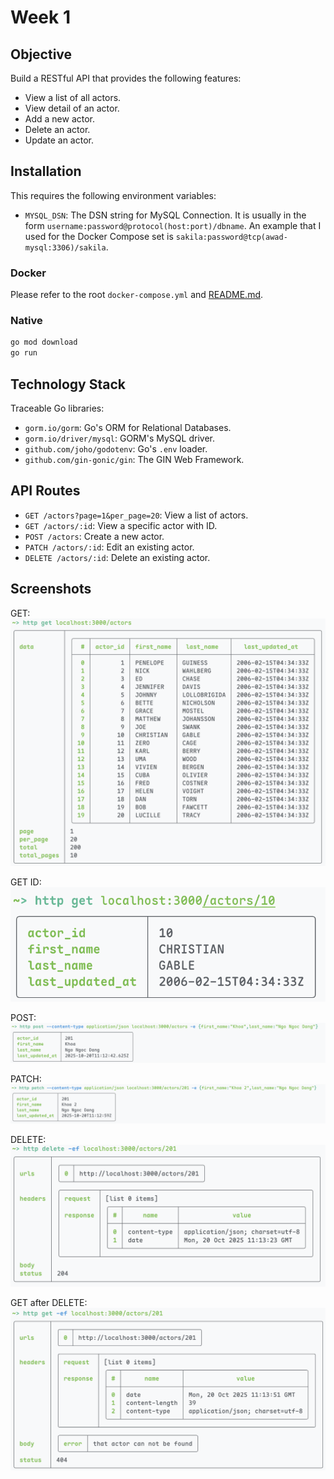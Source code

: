 # Week 1

## Objective

Build a RESTful API that provides the following features:

- View a list of all actors.
- View detail of an actor.
- Add a new actor.
- Delete an actor.
- Update an actor.

## Installation

This requires the following environment variables:

- `MYSQL_DSN`: The DSN string for MySQL Connection. It is usually in the form
  `username:password@protocol(host:port)/dbname`. An example that I used for the
  Docker Compose set is `sakila:password@tcp(awad-mysql:3306)/sakila`.

### Docker

Please refer to the root `docker-compose.yml` and [README.md](../README.md).

### Native

```bash
go mod download
go run
```

## Technology Stack

Traceable Go libraries:

- `gorm.io/gorm`: Go's ORM for Relational Databases.
- `gorm.io/driver/mysql`: GORM's MySQL driver.
- `github.com/joho/godotenv`: Go's `.env` loader.
- `github.com/gin-gonic/gin`: The GIN Web Framework.

## API Routes

- `GET /actors?page=1&per_page=20`: View a list of actors.
- `GET /actors/:id`: View a specific actor with ID.
- `POST /actors`: Create a new actor.
- `PATCH /actors/:id`: Edit an existing actor.
- `DELETE /actors/:id`: Delete an existing actor.

## Screenshots

GET:
![GET actors](./images/get-actors.png)

GET ID:
![GET actors detailed](./images/get-actor-id.png)

POST:
![POST actors](./images/post-actor.png)

PATCH:
![PATCH actors](./images/patch-actor.png)

DELETE:
![DELETE actors](./images/delete-actor.png)

GET after DELETE:
![GET after DELETE](./images/get-after-delete-actor.png)
